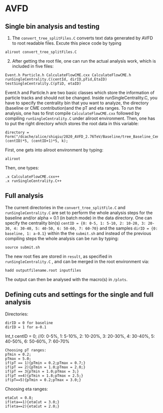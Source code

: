 # AVFD

## Single bin analysis and testing
1. The ```convert_tree_splitFiles.C``` converts text data generated by AVFD to root readable files. Excute this piece code by typing
```
aliroot convert_tree_splitFiles.C
```
2. After getting the root file, one can run the actual analysis work, which is included in five files:
```
Event.h Particle.h CalculateFlowCME.cxx CalculateFlowCME.h runSingleCentrality.C(centId, dirID,pTid,EtaID) testSingleCentrality.C(pTiD, etaID)
```
Event.h and Particle.h are two basic classes which store the information of particle tracks and should not be changed.
Inside runSingleCentrality.C, you have to specify the centrality bin that you want to analyze, the directory (baseline or CME contribution)and the pT and eta ranges. 
To run the analysis, one has to first compile ```CalculateFlowCME.cxx``` followed by compiling ```runSingleCentrality.C``` under aliroot environment. 
Then, one has to put the right directory which stores the root data in this variable:
```
directory = Form("/dcache/alice/shiqiu/2020_AVFD_2.76TeV/Baseline/tree_Baseline_Cent%d_%d_%d.root", (centID)*5, (centID+1)*5, k);
```
First, one gets into aliroot environment by typing:
```
aliroot
```
Then, one types:
```
.x CalculateFlowCME.cxx++
.x runSingleCentrality.C++
```

## Full analysis
The current directories in the ```convert_tree_splitFile.C``` and ```runSingleCentrality.C``` are set to perform the whole analysis steps for the baseline and/or alpha = 0.1 (in batch mode) in the data directory.
One can specify the centrality bin(s) ```centID = {0: 0-5, 1: 5-10, 2: 10-20, 3: 20-30, 4: 30-40, 5: 40-50, 6: 50-60, 7: 60-70}``` and the samples ```dirID = {0: baseline, 1: a-0.1}``` within the the ```submit.sh``` and instead of the previous compiling steps the whole analysis can be run by typing:
```
source submit.sh
```
The new root fies are stored in ```result```, as specified in ```runSingleCentrality.C``` ,  and can be merged in the root environment via:
```
hadd outputfilename.root inputfiles
```
The output can then be analysed with the macro(s) in ```/plots```.

## Defining cuts and settings for the single and full analysis
Directories:
```
dirID = 0 for baseline
dirID = 1 for a-0.1
```
Int_t centID = 0; //0: 0-5%, 1: 5-10%, 2: 10-20%, 3: 20-30%, 4: 30-40%, 5: 40-50%, 6: 50-60%, 7: 60-70%
```
Choosing pT ranges:
pTmin = 0.2;
pTmax = 5.0;
if(pT == 1){pTmin = 0.2;pTmax = 0.7;}
if(pT == 2){pTmin = 1.0;pTmax = 2.0;}
if(pT == 3{pTmin = 1.0;pTmax = 3;}
if(pT ==4){pTmin = 1.8;pTmax = 2.5;}
if(pT==5){pTmin = 0.2;pTmax = 3.0;}
```
Choosing eta ranges:
```
etaCut = 0.8;
if(eta==1){etaCut = 3.0;}
if(eta==2){etaCut = 2.0;}
```
